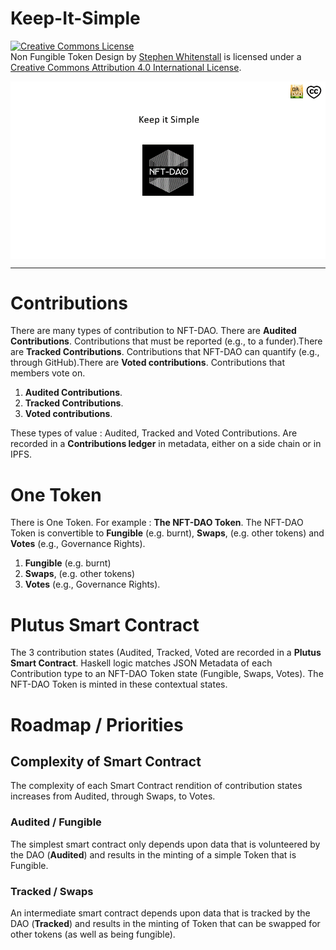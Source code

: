 # Keep-It-Simple

<a rel="license" href="http://creativecommons.org/licenses/by/4.0/"><img alt="Creative Commons License" style="border-width:0" src="https://i.creativecommons.org/l/by/4.0/88x31.png" /></a><br /><span xmlns:dct="http://purl.org/dc/terms/" href="http://purl.org/dc/dcmitype/Text" property="dct:title" rel="dct:type">Non Fungible Token Design</span> by <a xmlns:cc="http://creativecommons.org/ns#" href="https://github.com/Quality-Assurance-DAO" property="cc:attributionName" rel="cc:attributionURL">Stephen Whitenstall</a> is licensed under a <a rel="license" href="http://creativecommons.org/licenses/by/4.0/">Creative Commons Attribution 4.0 International License</a>.

<img src="/Documents/Binary/Keep it Simple.gif" align="center" width="1000">

<hr>

# Contributions

There are many types of contribution to NFT-DAO. There are **Audited Contributions**. Contributions that must be reported (e.g., to a funder).There are **Tracked Contributions**. Contributions that NFT-DAO can quantify (e.g., through GitHub).There are **Voted contributions**. Contributions that members vote on.

1. **Audited Contributions**. 
1. **Tracked Contributions**. 
1. **Voted contributions**. 

These types of value : Audited, Tracked and Voted Contributions. Are recorded in a **Contributions ledger** in metadata, either on a side chain or in IPFS.

# One Token

There is One Token. For example : **The NFT-DAO Token**. The NFT-DAO Token is convertible to **Fungible** (e.g. burnt), **Swaps**, (e.g. other tokens) and **Votes** (e.g., Governance Rights).

1. **Fungible** (e.g. burnt)
2. **Swaps**, (e.g. other tokens)
3. **Votes** (e.g., Governance Rights).

# Plutus Smart Contract

The 3 contribution states (Audited, Tracked, Voted are recorded in a **Plutus Smart Contract**. Haskell logic matches JSON Metadata of each Contribution type to an NFT-DAO Token state (Fungible, Swaps, Votes). The NFT-DAO Token is minted in these contextual states.

# Roadmap / Priorities

## Complexity of Smart Contract

The complexity of each Smart Contract rendition of contribution states increases from Audited, through Swaps, to Votes.

### Audited / Fungible

The simplest smart contract only depends upon data that is volunteered by the DAO (**Audited**) and results in the minting of a simple Token that is Fungible.

### Tracked / Swaps

An intermediate smart contract depends upon data that is tracked by the DAO (**Tracked**) and results in the minting of Token that can be swapped for other tokens (as well as being fungible).





